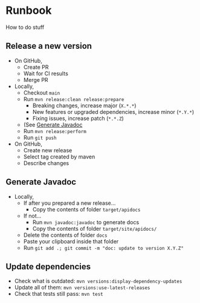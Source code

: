 # Runbook

How to do stuff

## Release a new version

- On GitHub,
  - Create PR
  - Wait for CI results
  - Merge PR
- Locally,
  - Checkout `main`
  - Run `mvn release:clean release:prepare`
    - Breaking changes, increase major (`X.*.*`)
    - New features or upgraded dependencies, increase minor (`*.Y.*`)
    - Fixing issues, increase patch (`*.*.Z`)
  - (See [Generate Javadoc](#Generate-Javadoc)
  - Run `mvn release:perform`
  - Run `git push`
- On GitHub,
  - Create new release
  - Select tag created by maven
  - Describe changes

## Generate Javadoc

- Locally,
  - If after you prepared a new release...
    - Copy the contents of folder `target/apidocs`
  - If not...
    - Run `mvn javadoc:javadoc` to generate docs
    - Copy the contents of folder `target/site/apidocs/`
  - Delete the contents of folder `docs`
  - Paste your clipboard inside that folder
  - Run `git add .; git commit -m "doc: update to version X.Y.Z"`

## Update dependencies

- Check what is outdated: `mvn versions:display-dependency-updates`
- Update all of them: `mvn versions:use-latest-releases`
- Check that tests still pass: `mvn test`